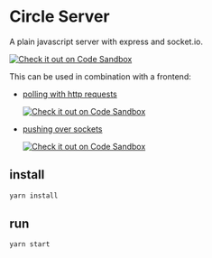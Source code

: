 # Circle Server

A plain javascript server with express and socket.io.

[![Check it out on Code Sandbox](https://codesandbox.io/static/img/play-codesandbox.svg)](https://codesandbox.io/s/github/lebalz/circle-server)

This can be used in combination with a frontend:
- [polling with http requests](https://github.com/lebalz/circle-http-frontend)

    [![Check it out on Code Sandbox](https://codesandbox.io/static/img/play-codesandbox.svg)](https://codesandbox.io/s/github/lebalz/circle-http-frontend)

- [pushing over sockets](https://github.com/lebalz/circle-socketio-frontend)

    [![Check it out on Code Sandbox](https://codesandbox.io/static/img/play-codesandbox.svg)](https://codesandbox.io/s/github/lebalz/circle-socketio-frontend)

## install

```sh
yarn install
```

## run
```sh
yarn start
```